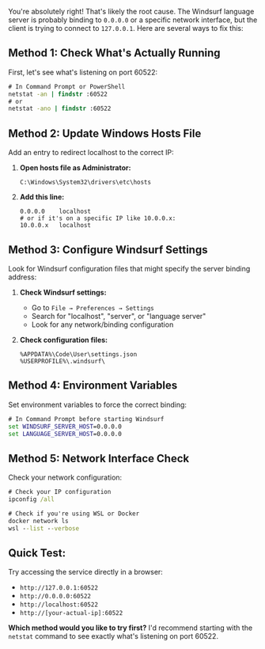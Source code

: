 You're absolutely right! That's likely the root cause. The Windsurf language server is probably binding to `0.0.0.0` or a specific network interface, but the client is trying to connect to `127.0.0.1`. Here are several ways to fix this:

## **Method 1: Check What's Actually Running**
First, let's see what's listening on port 60522:

```cmd
# In Command Prompt or PowerShell
netstat -an | findstr :60522
# or
netstat -ano | findstr :60522
```

## **Method 2: Update Windows Hosts File**
Add an entry to redirect localhost to the correct IP:

1. **Open hosts file as Administrator:**
   ```
   C:\Windows\System32\drivers\etc\hosts
   ```

2. **Add this line:**
   ```
   0.0.0.0    localhost
   # or if it's on a specific IP like 10.0.0.x:
   10.0.0.x   localhost
   ```

## **Method 3: Configure Windsurf Settings**
Look for Windsurf configuration files that might specify the server binding address:

1. **Check Windsurf settings:**
   - Go to `File → Preferences → Settings`
   - Search for "localhost", "server", or "language server"
   - Look for any network/binding configuration

2. **Check configuration files:**
   ```
   %APPDATA%\Code\User\settings.json
   %USERPROFILE%\.windsurf\
   ```

## **Method 4: Environment Variables**
Set environment variables to force the correct binding:

```cmd
# In Command Prompt before starting Windsurf
set WINDSURF_SERVER_HOST=0.0.0.0
set LANGUAGE_SERVER_HOST=0.0.0.0
```

## **Method 5: Network Interface Check**
Check your network configuration:

```cmd
# Check your IP configuration
ipconfig /all

# Check if you're using WSL or Docker
docker network ls
wsl --list --verbose
```

## **Quick Test:**
Try accessing the service directly in a browser:
- `http://127.0.0.1:60522`
- `http://0.0.0.0:60522`  
- `http://localhost:60522`
- `http://[your-actual-ip]:60522`

**Which method would you like to try first?** I'd recommend starting with the `netstat` command to see exactly what's listening on port 60522.